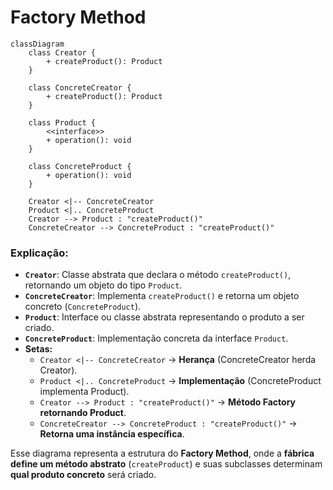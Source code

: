 # Factory Method
```mermaid
classDiagram
    class Creator {
        + createProduct(): Product
    }
    
    class ConcreteCreator {
        + createProduct(): Product
    }
    
    class Product {
        <<interface>>
        + operation(): void
    }
    
    class ConcreteProduct {
        + operation(): void
    }

    Creator <|-- ConcreteCreator
    Product <|.. ConcreteProduct
    Creator --> Product : "createProduct()"
    ConcreteCreator --> ConcreteProduct : "createProduct()"
```

### Explicação:
- **`Creator`**: Classe abstrata que declara o método `createProduct()`, retornando um objeto do tipo `Product`.
- **`ConcreteCreator`**: Implementa `createProduct()` e retorna um objeto concreto (`ConcreteProduct`).
- **`Product`**: Interface ou classe abstrata representando o produto a ser criado.
- **`ConcreteProduct`**: Implementação concreta da interface `Product`.
- **Setas:**
  - `Creator <|-- ConcreteCreator` → **Herança** (ConcreteCreator herda Creator).
  - `Product <|.. ConcreteProduct` → **Implementação** (ConcreteProduct implementa Product).
  - `Creator --> Product : "createProduct()"` → **Método Factory retornando Product**.
  - `ConcreteCreator --> ConcreteProduct : "createProduct()"` → **Retorna uma instância específica**.

Esse diagrama representa a estrutura do **Factory Method**, onde a **fábrica define um método abstrato** (`createProduct`) e suas subclasses determinam **qual produto concreto** será criado.
